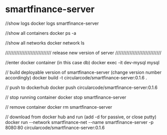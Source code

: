 # smartfinance-server

//show logs
docker logs smartfinance-server

//show all containers
docker ps -a

//show all networks
docker network ls

/////////////////////////////
release new version of server
/////////////////////////////

//enter docker container (in this case db)
docker exec -it dev-mysql mysql

// build deployable version of smartfinance-server (change version number accordingly)
docker build -t circularcode/smartfinance-server:0.1.6 .

// push to dockerhub
docker push circularcode/smartfinance-server:0.1.6

// stop running container
docker stop smartfinance-server

// remove container
docker rm smartfinance-server

// download from docker hub and run (add -d for passive, or close putty)
docker run --network smartfinance-net --name smartfinance-server -p 8080:80 circularcode/smartfinance-server:0.1.6